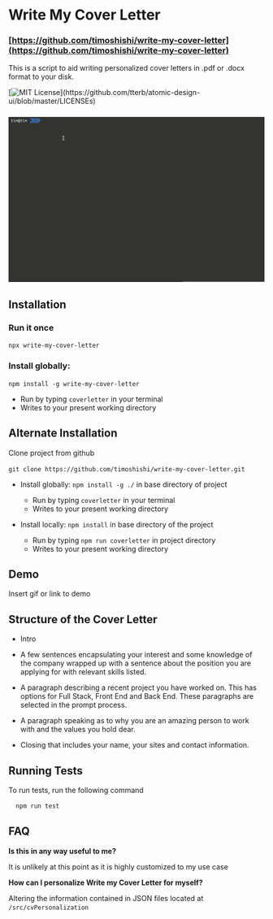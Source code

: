 # Write My Cover Letter

### [https://github.com/timoshishi/write-my-cover-letter](https://github.com/timoshishi/write-my-cover-letter)

This is a script to aid writing personalized cover letters in .pdf or .docx
format to your disk.

[![MIT License](https://img.shields.io/apm/l/atomic-design-ui.svg?)](https://github.com/tterb/atomic-design-ui/blob/master/LICENSEs)

###

![](cover_letter.gif)

## Installation

### Run it once

```
npx write-my-cover-letter
```

### Install globally:

```
npm install -g write-my-cover-letter
```

- Run by typing `coverletter` in your terminal
- Writes to your present working directory

## Alternate Installation

Clone project from github

`git clone https://github.com/timoshishi/write-my-cover-letter.git`

- Install globally: `npm install -g ./` in base directory of project

  - Run by typing `coverletter` in your terminal
  - Writes to your present working directory

- Install locally: `npm install` in base directory of the project
  - Run by typing `npm run coverletter` in project directory
  - Writes to your present working directory

## Demo

Insert gif or link to demo

## Structure of the Cover Letter

- Intro
- A few sentences encapsulating your interest and some knowledge of the company
  wrapped up with a sentence about the position you are applying for with
  relevant skills listed.

- A paragraph describing a recent project you have worked on. This has options
  for Full Stack, Front End and Back End. These paragraphs are selected in the
  prompt process.

- A paragraph speaking as to why you are an amazing person to work with and the
  values you hold dear.

- Closing that includes your name, your sites and contact information.

## Running Tests

To run tests, run the following command

```bash
  npm run test
```

## FAQ

**Is this in any way useful to me?**

It is unlikely at this point as it is highly customized to my use case

**How can I personalize Write my Cover Letter for myself?**

Altering the information contained in JSON files located at
`/src/cvPersonalization`
